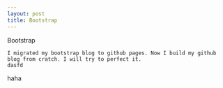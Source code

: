 ```yaml
---
layout: post
title: Bootstrap
---
```



Bootstrap

 	I migrated my bootstrap blog to github pages. Now I build my github blog from cratch. I will try to perfect it. 
 	dasfd

haha

